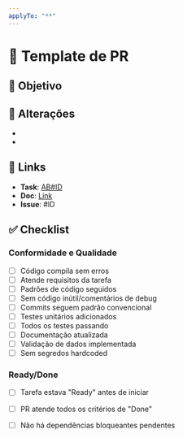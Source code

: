 ```yaml
---
applyTo: "**"
---
```


# 📑 Template de PR

## 🎯 Objetivo

<!-- Descreva concisamente o propósito do PR -->

## 🔧 Alterações

<!-- Liste as principais mudanças técnicas -->

-
-

## 🔗 Links

- **Task**: [AB#ID](https://github.com/arbgjr/smart-alarm/issues/#ID)
- **Doc**: [Link](https://github.com/arbgjr/smart-alarm/wiki)
- **Issue**: #ID

## ✅ Checklist

### Conformidade e Qualidade

- [ ] Código compila sem erros
- [ ] Atende requisitos da tarefa
- [ ] Padrões de código seguidos
- [ ] Sem código inútil/comentários de debug
- [ ] Commits seguem padrão convencional
- [ ] Testes unitários adicionados
- [ ] Todos os testes passando
- [ ] Documentação atualizada
- [ ] Validação de dados implementada
- [ ] Sem segredos hardcoded

### Ready/Done

- [ ] Tarefa estava "Ready" antes de iniciar
- [ ] PR atende todos os critérios de "Done"
- [ ] Não há dependências bloqueantes pendentes

